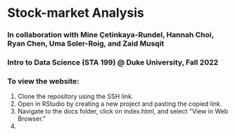 # Stock-market Analysis
### In collaboration with Mine Çetinkaya-Rundel, Hannah Choi, Ryan Chen, Uma Soler-Roig, and Zaid Musqit
### Intro to Data Science (STA 199) @ Duke University, Fall 2022


### To view the website: 
1. Clone the repository using the SSH link.
2. Open in RStudio by creating a new project and pasting the copied link.
3. Navigate to the docs folder, click on index.html, and select "View in Web Browser."
4.
